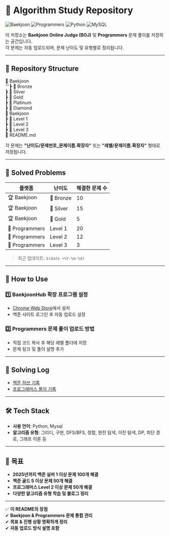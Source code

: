 # 📌 Algorithm Study Repository

![Baekjoon](https://img.shields.io/badge/Baekjoon-006400?style=for-the-badge&logo=baekjoon&logoColor=white)
![Programmers](https://img.shields.io/badge/Programmers-1F8ACB?style=for-the-badge&logo=programmers&logoColor=white)
![Python](https://img.shields.io/badge/Python-3776AB?style=for-the-badge&logo=Python&logoColor=white)
![MySQL](https://img.shields.io/badge/MySQL-4479A1?style=for-the-badge&logo=mysql&logoColor=white)

이 저장소는 **Baekjoon Online Judge (BOJ)** 및 **Programmers** 문제 풀이를 저장하는 공간입니다.  
각 문제는 자동 업로드되며, 문제 난이도 및 유형별로 정리됩니다.

---

## 📂 Repository Structure

📁 Baekjoon <br>
'''┣ 📂 Bronze <br>
    ┣ 📂 Silver <br>
    ┣ 📂 Gold <br>
    ┣ 📂 Platinum <br>
    ┣ 📂 Diamond <br>
📁 Baekjoon <br>
    ┣ 📂 Level 1 <br>
    ┣ 📂 Level 2 <br>
    ┣ 📂 Level 3 <br>
📜 README.md <br>

각 문제는 **"난이도/문제번호_문제이름.확장자"** 또는 **"레벨/문제이름.확장자"** 형태로 저장됩니다.

---

## 🚀 Solved Problems

| 플랫폼 | 난이도  | 해결한 문제 수 |
|--------|---------|--------------|
| 🏆 Baekjoon | 🥉 Bronze | 10 |
| 🏆 Baekjoon | 🥈 Silver | 15 |
| 🏆 Baekjoon | 🥇 Gold | 5 |
| 🌟 Programmers | Level 1 | 20 |
| 🌟 Programmers | Level 2 | 12 |
| 🌟 Programmers | Level 3 | 3 |

> 최근 업데이트: `$(date +%Y-%m-%d)`

---

## 🔧 How to Use

### 1️⃣ BaekjoonHub 확장 프로그램 설정
- [Chrome Web Store](https://chrome.google.com/webstore/detail/baekjoonhub/ommcojoaihkmphdpjjfmglllhjdghoga)에서 설치
- 백준 사이트 로그인 후 자동 업로드 설정

### 2️⃣ Programmers 문제 풀이 업로드 방법
- 직접 코드 복사 후 해당 레벨 폴더에 저장
- 문제 링크 및 풀이 설명 추가

---

## 📜 Solving Log

- [백준 허브 기록](https://github.com/사용자명/BOJ-Hub)
- [프로그래머스 풀이 기록](https://github.com/사용자명/Programmers-Hub)

---

## 🛠 Tech Stack

- **사용 언어**: Python, Mysql
- **알고리즘 유형**: 그리디, 구현, DFS/BFS, 정렬, 완전 탐색, 이진 탐색, DP, 최단 경로, 그래프 이론 등

---

## 📌 목표

- **2025년까지 백준 실버 1 이상 문제 100개 해결**
- **백준 골드 5 이상 문제 50개 해결**
- **프로그래머스 Level 2 이상 문제 50개 해결**
- **다양한 알고리즘 유형 학습 및 블로그 정리**

---

✅ **이 README의 장점**  
✔ **Baekjoon & Programmers 문제 통합 관리**  
✔ **목표 & 진행 상황 명확하게 정리**  
✔ **자동 업로드 방식 설명 포함**  
